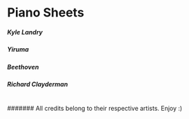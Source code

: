 # Piano Sheets
##### Kyle Landry
##### Yiruma
##### Beethoven
##### Richard Clayderman
#
####### All credits belong to their respective artists. Enjoy :)
